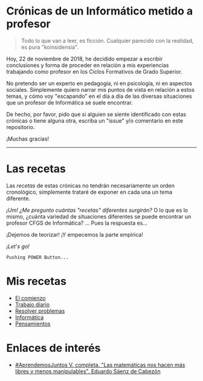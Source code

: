 
# Crónicas de un Informático metido a profesor

> Todo lo que van a leer, es ficción. Cualquier parecido con la realidad, es pura "koinsidensia".

Hoy, 22 de noviembre de 2018, he decidido empezar a escribir
conclusiones y forma de proceder en relación a mis experiencias
trabajando como profesor en los Ciclos Formativos de Grado Superior.

No pretendo ser un experto en pedagogía, ni en psicología, ni en
aspectos sociales. Simplemente quiero narrar mis puntos de vista
en relación a estos temas, y cómo voy "escapando" en el día a día
de las diversas situaciones que un profesor de Informática se suele encontrar.

De hecho, por favor, pido que si alguien se siente identificado con estas crónicas o tiene alguna otra, escriba un "issue" y/o comentario en este repositorio.

¡Muchas gracias!

---

# Las recetas

Las _recetas_ de estas crónicas no tendrán necesariamente un orden cronológico, simplemente trataré de exponer en cada una un tema diferente.

_¡Um! ¿Me pregunto cuántas "recetas" diferentes surgirán?_ O lo que es lo  mismo, ¿cuánta variedad de situaciones diferentes se puede encontrar un profesor CFGS de Informática? ... Pues la respuesta es...

¡Dejemos de teorizar! ¡Y empecemos la parte empírica!

_¡Let's go!_

```
Pushing POWER Button...
```

# Mis recetas

* [El comienzo](./comienzo)
* [Trabajo diario](./diario)
* [Resolver problemas](./resolver-problemas)
* [Informática](./informatica)
* [Pensamientos](./pensamientos)

# Enlaces de interés

* [#AprendemosJuntos V. completa. "Las matemáticas nos hacen más libres y menos manipulables". Eduardo Sáenz de Cabezón](https://youtu.be/BbA5dpS4CcI)
